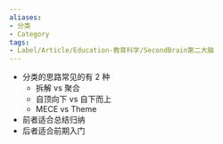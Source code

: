 ```yaml
---
aliases:
- 分类
- Category
tags:
- Label/Article/Education-教育科学/SecondBrain第二大脑
---
```


- 分类的思路常见的有 2 种
    - 拆解 vs 聚合
    - 自顶向下 vs 自下而上
    - MECE vs Theme
- 前者适合总结归纳
- 后者适合前期入门
